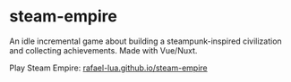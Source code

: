 # steam-empire
An idle incremental game about building a steampunk-inspired civilization and collecting achievements. Made with Vue/Nuxt.

Play Steam Empire: [rafael-lua.github.io/steam-empire](https://rafael-lua.github.io/steam-empire/)
